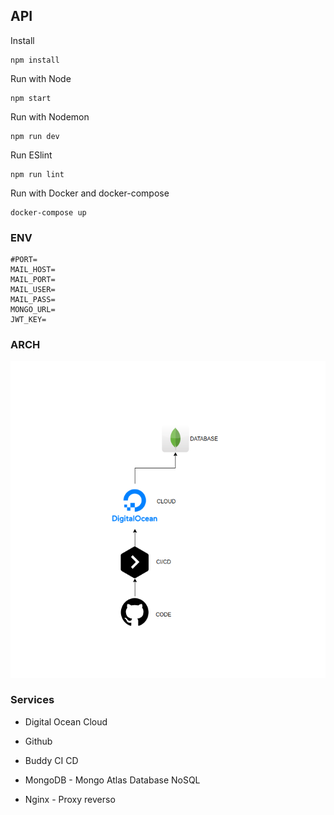 ## API

Install

```
npm install
```

Run with Node

```
npm start
```

Run with Nodemon

```
npm run dev
```

Run ESlint

```
npm run lint
```

Run with Docker and docker-compose

```
docker-compose up
```

### ENV

```
#PORT=
MAIL_HOST=
MAIL_PORT=
MAIL_USER=
MAIL_PASS=
MONGO_URL=
JWT_KEY=
```

### ARCH

<img src="./.github/assets/arch.png">

### Services

- Digital Ocean Cloud

- Github

- Buddy CI CD

- MongoDB - Mongo Atlas Database NoSQL

- Nginx - Proxy reverso
